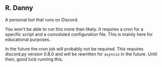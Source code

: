 ## R. Danny

A personal bot that runs on Discord.

You won't be able to run this more than likely. It requires a cron for a specific script
and a convoluted configuration file. This is mainly here for educational purposes.

In the future the cron job will probably not be required. This requires discord.py version 0.8.0 and will be rewritten for `asyncio` in the future. Until then, good luck running this.
